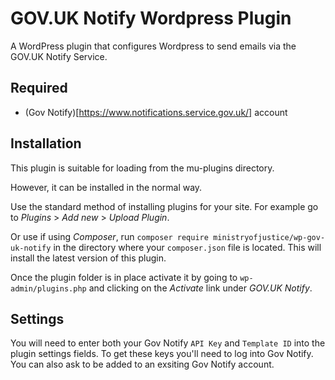 # GOV.UK Notify Wordpress Plugin

A WordPress plugin that configures Wordpress to send emails via the GOV.UK Notify Service. 

## Required

* (Gov Notify)[https://www.notifications.service.gov.uk/] account

## Installation
This plugin is suitable for loading from the mu-plugins directory.

However, it can be installed in the normal way.

Use the standard method of installing plugins for your site.
For example go to _Plugins_ > _Add new_ > _Upload Plugin_.

Or use if using _Composer_, run `composer require ministryofjustice/wp-gov-uk-notify` 
in the directory where your `composer.json` file is located. 
This will install the latest version of this plugin.

Once the plugin folder is in place activate it by going to `wp-admin/plugins.php`
and clicking on the _Activate_ link under _GOV.UK Notify_.

## Settings

You will need to enter both your Gov Notify `API Key` and `Template ID` into 
the plugin settings fields. To get these keys you'll need to log into Gov
Notify. You can also ask to be added to an exsiting Gov Notify account.

